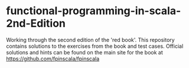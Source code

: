 # functional-programming-in-scala-2nd-Edition
Working through the second edition of the 'red book'. This repository contains solutions to the exercises from the book and test cases. 
Official solutions and hints can be found on the main site for the book at https://github.com/fpinscala/fpinscala

